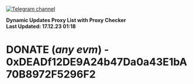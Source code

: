 [![Telegram channel](https://img.shields.io/endpoint?url=https://runkit.io/damiankrawczyk/telegram-badge/branches/master?url=https://t.me/n4z4v0d)](https://t.me/n4z4v0d) 

**Dynamic Updates Proxy List with Proxy Checker**  
**Last Updated: 17.12.23 01:18**

# DONATE (_any evm_) - 0xDEADf12DE9A24b47Da0a43E1bA70B8972F5296F2
